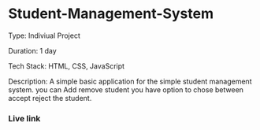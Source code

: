 # Student-Management-System

Type: Indiviual Project

Duration: 1 day

Tech Stack: HTML, CSS, JavaScript

Description:
A simple basic application for the simple student management system. you can Add remove student you have option to chose between accept reject the student. 

### Live link
  [](https://fascinating-panda-1dbfbc.netlify.app/)
  
  
